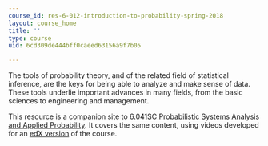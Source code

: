 ```yaml
---
course_id: res-6-012-introduction-to-probability-spring-2018
layout: course_home
title: ''
type: course
uid: 6cd309de444bff0caeed63156a9f7b05

---
```

The tools of probability theory, and of the related field of statistical inference, are the keys for being able to analyze and make sense of data. These tools underlie important advances in many fields, from the basic sciences to engineering and management.

This resource is a companion site to [6.041SC Probabilistic Systems Analysis and Applied Probability](/courses/6-041sc-probabilistic-systems-analysis-and-applied-probability-fall-2013/). It covers the same content, using videos developed for an [edX version](https://www.edx.org/) of the course.
